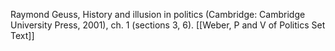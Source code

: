 Raymond Geuss, History and illusion in politics (Cambridge: Cambridge University Press, 2001), ch. 1 (sections 3, 6).
[[Weber, P and V of Politics Set Text]]
